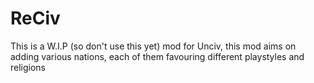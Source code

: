 # ReCiv

This is a W.I.P (so don't use this yet) mod for Unciv, this mod aims on adding various nations, each of them favouring different playstyles and religions
